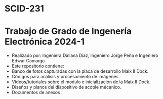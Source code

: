 # SCID-231
# Trabajo de Grado de Ingenería Electrónica 2024-1
- Realizado por: Ingeniera Dallana Díaz, Ingeniero Jorge Peña e Ingeniero Edwar Camargo.
- Este repositorio contiene:
- Banco de fotos capturadas con la placa de desarrollo Maix II Dock.
- Códigos para análisis y procesamiento de imágenes.
- Videos/tutoriales sobre el modulo e inicialización de la Maix II Dock.
- Diseños y planos del dispositivo de acople mécanico.
- Documentos de anexos .
